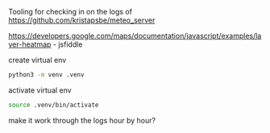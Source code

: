 Tooling for checking in on the logs of https://github.com/kristapsbe/meteo_server

https://developers.google.com/maps/documentation/javascript/examples/layer-heatmap - jsfiddle

create virtual env
```bash
python3 -m venv .venv
```

activate virtual env
```bash
source .venv/bin/activate
```

make it work through the logs hour by hour?
